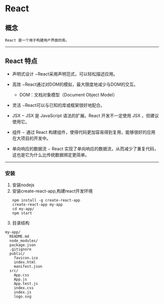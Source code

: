 # React

## 概念
	React 是一个用于构建用户界面的库。  
***
## React 特点
* 声明式设计 −React采用声明范式，可以轻松描述应用。

* 高效 −React通过对DOM的模拟，最大限度地减少与DOM的交互。
	* DOM：文档对象模型（Document Object Model）

* 灵活 −React可以与已知的库或框架很好地配合。

* JSX − JSX 是 JavaScript 语法的扩展。React 开发不一定使用 JSX ，但建议使用它。

* 组件 − 通过 React 构建组件，使得代码更加容易得到复用，能够很好的应用在大项目的开发中。

* 单向响应的数据流 − React 实现了单向响应的数据流，从而减少了重复代码，这也是它为什么比传统数据绑定更简单。
***
### 安装
1. 安装nodejs
2. 安装create-react-app,构建react开发环境  
	```
	npm install -g create-react-app
	create-react-app my-app
	cd my-app/
	npm start
	```
3. 目录结构  
```
my-app/
  README.md
  node_modules/
  package.json
  .gitignore
  public/
	favicon.ico
	index.html
	manifest.json
  src/
	App.css
	App.js
	App.test.js
	index.css
	index.js
	logo.svg
```